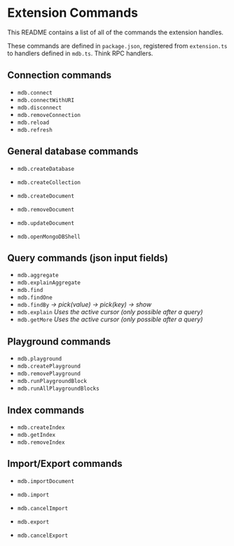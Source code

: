 # Extension Commands

This README contains a list of all of the commands the extension handles.

These commands are defined in `package.json`, registered from `extension.ts` to
handlers defined in `mdb.ts`.
Think RPC handlers.

## Connection commands
- `mdb.connect`
- `mdb.connectWithURI`
- `mdb.disconnect`
- `mdb.removeConnection`
- `mdb.reload`
- `mdb.refresh`

## General database commands
- `mdb.createDatabase`
- `mdb.createCollection`

- `mdb.createDocument`
- `mdb.removeDocument`
- `mdb.updateDocument`

- `mdb.openMongoDBShell`

## Query commands (json input fields)
- `mdb.aggregate`
- `mdb.explainAggregate`
- `mdb.find`
- `mdb.findOne`
- `mdb.findBy`  *-> pick(value) -> pick(key) -> show*
- `mdb.explain` *Uses the active cursor (only possible after a query)*
- `mdb.getMore` *Uses the active cursor (only possible after a query)*

## Playground commands
- `mdb.playground`
- `mdb.createPlayground`
- `mdb.removePlayground`
- `mdb.runPlaygroundBlock`
- `mdb.runAllPlaygroundBlocks`

## Index commands
- `mdb.createIndex`
- `mdb.getIndex`
- `mdb.removeIndex`

## Import/Export commands
- `mdb.importDocument`

- `mdb.import`
- `mdb.cancelImport`
- `mdb.export`
- `mdb.cancelExport`
